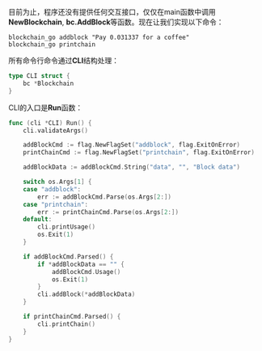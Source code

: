目前为止，程序还没有提供任何交互接口，仅仅在main函数中调用**NewBlockchain**, **bc.AddBlock**等函数。现在让我们实现以下命令：

```
blockchain_go addblock "Pay 0.031337 for a coffee"
blockchain_go printchain
```

所有命令行命令通过**CLI**结构处理：

```go
type CLI struct {
    bc *Blockchain
}
```

CLI的入口是**Run**函数：

```go
func (cli *CLI) Run() {
	cli.validateArgs()

	addBlockCmd := flag.NewFlagSet("addblock", flag.ExitOnError)
	printChainCmd := flag.NewFlagSet("printchain", flag.ExitOnError)

	addBlockData := addBlockCmd.String("data", "", "Block data")

	switch os.Args[1] {
	case "addblock":
		err := addBlockCmd.Parse(os.Args[2:])
	case "printchain":
		err := printChainCmd.Parse(os.Args[2:])
	default:
		cli.printUsage()
		os.Exit(1)
	}

	if addBlockCmd.Parsed() {
		if *addBlockData == "" {
			addBlockCmd.Usage()
			os.Exit(1)
		}
		cli.addBlock(*addBlockData)
	}

	if printChainCmd.Parsed() {
		cli.printChain()
	}
}
```



